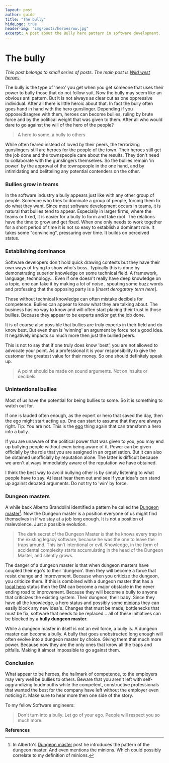 ```yaml
---
layout: post
author: guido
title: "The bully"
hideLogo: true
header-img: "img/posts/heroes/ww.jpg"
excerpt: A post about the Bully hero pattern in software development.
---
```

# The bully

*This post belongs to small series of posts. The main post is [Wild west heroes](/20/05/2018/Heroes/).* 

The bully is the type of 'hero' you get when you get someone that uses their power to bully those that do not follow suit. Now the bully may seem like an obvious anti pattern. But it is not always as clear cut as one oppressive individual. After all there is little heroic about that. In fact the bully often goes hand in hand with the hero gunslinger. Depending if you oppose/disagree with them, heroes can become bullies, ruling by brute force and by the political weight that was given to them. After all who would dare to go against the will of the hero of the people?

> A hero to some, a bully to others

While often feared instead of loved by their peers, the terrorizing gunslingers still are heroes for the people of the town. Their heroes still get the job done and the townspeople care about the results. They don't need to collaborate with the gunslingers themselves. So the bullies remain 'in power' by the approval of the townspeople in the one hand, and by intimidating and belitteling any potential contenders on the other.


### Bullies grow in teams

In the software industry a bully appears just like with any other group of people. Someone who tries to dominate a group of people, forcing them to do what they want. Since most software development occurs in teams, it is natural that bullies tend to appear. Especially in larger firms, where the teams or fixed, it is easier for a  bully to form and take root. The relations have the time to grow and get fixed. When one only needs to work together for a short period of time it is not so easy to establish a dominant role. It takes some "convincing", pressuring over time. It builds on perceived status.

### Establishing dominance

Software developers don't hold quick drawing contests but they have their own ways of trying to show who's boss. Typically this is done by demonstrating superior knowledge on some technical field. A framework, language, technology... Even if one doesn't really have deep knowledge on a topic, one can fake it by making a lot of noise , spouting some buzz words and professing that the opposing party is a \[*insert derogatory term here*\].

Those without technical knowledge can often mistake decibels for competence. Bullies can appear to know what they are talking about. The business has no way to know and will often start placing their trust in those bullies. Because they appear to be experts and/or get the job done. 

It is of course also possible that bullies are truly experts in their field and do know best. But even then is 'winning' an argument by force not a good idea. It negatively impacts so much more then just the bullied peers. 

This is not to say that if one truly does know 'best', you are not allowed to advocate your point. As a professional it is your responsibility to give the customer the greatest value for their money. So one should definitely speak up.

>A point should be made on sound arguments. Not on insults or decibels.

### Unintentional bullies

Most of us have the potential for being bullies to some. So it is something to watch out for. 

If one is lauded often enough, as the expert or hero that saved the day, then the ego might start acting up. One can start to assume that they are always right. Tip: You are not. This is the [ego](/20/05/2018/LocalHero##ego) thing again that can transform a hero into a bully.

If you are unaware of the political power that was given to you, you may end up bullying people without even being aware of it. Power can be given officially by the role that you are assigned in an organisation. But it can also be obtained unofficially by reputation alone. The latter is difficult because we aren't al;ways immediately aware of the reputation we have obtained.

I think the best way to avoid bullying other is by simply listening to what people have to say. At least hear them out and see if your idea's can stand up against debated arguments. Do not try to 'win' by force.

### Dungeon masters

A while back Alberto Brandolini identified a pattern he called the [Dungeon master](https://medium.com/@ziobrando/the-rise-and-fall-of-the-dungeon-master-c2d511eed12f)[^dungeon]. Now the Dungeon master is a position everyone of us might find themselves in if we stay at a job long enough. It is not a position of malevolence. Just a possible evolution.
 
> The dark secret of the Dungeon Master is that he knows every trap in the existing legacy software, because he was the one to leave the traps around. This isn’t intentional or evil. Knowledge, in the form of accidental complexity starts accumulating in the head of the Dungeon Master, and silently grows.

The danger of a dungeon master is that when dungeon masters have coupled their ego's to their 'dungeon'. then they will become a force that resist change and improvement. Because when you criticize the dungeon, you criticize them. If this is combined with a dungeon master that has a [local hero](/20/05/2018/LocalHero/) status then the DM can become a major obstacle in the never ending road to improvement. Because they will become a bully to anyone that criticizes the existing system. Their dungeon, their baby. Since they have all the knowledge, a hero status and possibly some [minions](/20/05/2018/LocalHero##minions) they can easily block any new idea's. Changes that must be made, bottlenecks that must be fix, software that needs to be replaced... all of these initiatives can be blocked by a **bully dungeon master**.

While a dungeon master in itself is not an evil force, a bully is. A dungeon master can become a bully. A bully that goes unobstructed long enough will often evolve into a dungeon master by choice. Giving them that much more power. Because now they are the only ones that know all the traps and pitfalls. Making it almost impossible to go against them.
  

### Conclusion

What appear to be heroes, the hallmark of competence, to the employers may very well be bullies to others. Beware that you aren't left with self-aggrandizing loudmouths while the competent, constructive professionals that wanted the best for the company have left without the employer even noticing it. Make sure to hear more then one side of the story. 

To my fellow Software engineers: 

> Don't turn into a bully. Let go of your ego. People will respect you so much more.

**References**

[^dungeon]: In Alberto's [Dungeon master](https://medium.com/@ziobrando/the-rise-and-fall-of-the-dungeon-master-c2d511eed12f) post he introduces the pattern of the dungeon master. And even mentions the minions. Which could possibly correlate to my definition of minions.



